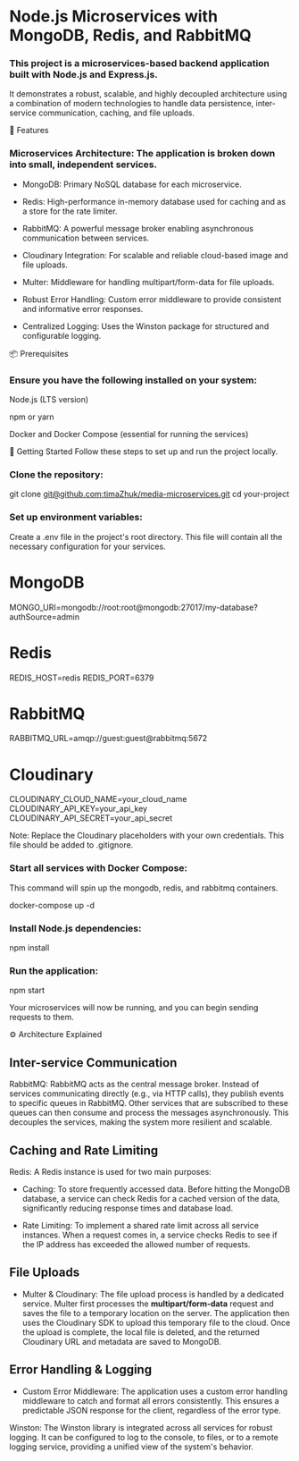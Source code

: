 # Node.js Microservices with MongoDB, Redis, and RabbitMQ
### This project is a microservices-based backend application built with Node.js and Express.js. 
It demonstrates a robust, scalable, and highly decoupled architecture using a combination of modern technologies 
to handle data persistence, inter-service communication, caching, and file uploads.

🚀 Features
### Microservices Architecture: The application is broken down into small, independent services.

* MongoDB: Primary NoSQL database for each microservice.

* Redis: High-performance in-memory database used for caching and as a store for the rate limiter.

* RabbitMQ: A powerful message broker enabling asynchronous communication between services.

* Cloudinary Integration: For scalable and reliable cloud-based image and file uploads.

* Multer: Middleware for handling multipart/form-data for file uploads.

* Robust Error Handling: Custom error middleware to provide consistent and informative error responses.

* Centralized Logging: Uses the Winston package for structured and configurable logging.

📦 Prerequisites
### Ensure you have the following installed on your system:

Node.js (LTS version)

npm or yarn

Docker and Docker Compose (essential for running the services)

🏁 Getting Started
Follow these steps to set up and run the project locally.

### Clone the repository:

git clone [git@github.com:timaZhuk/media-microservices.git](git@github.com:timaZhuk/media-microservices.git)
cd your-project

### Set up environment variables:
Create a .env file in the project's root directory. This file will contain all the necessary configuration for your services.

# MongoDB
MONGO_URI=mongodb://root:root@mongodb:27017/my-database?authSource=admin

# Redis
REDIS_HOST=redis
REDIS_PORT=6379

# RabbitMQ
RABBITMQ_URL=amqp://guest:guest@rabbitmq:5672

# Cloudinary
CLOUDINARY_CLOUD_NAME=your_cloud_name
CLOUDINARY_API_KEY=your_api_key
CLOUDINARY_API_SECRET=your_api_secret

Note: Replace the Cloudinary placeholders with your own credentials. This file should be added to .gitignore.

### Start all services with Docker Compose:
This command will spin up the mongodb, redis, and rabbitmq containers.

docker-compose up -d

### Install Node.js dependencies:

npm install

### Run the application:

npm start

Your microservices will now be running, and you can begin sending requests to them.

⚙️ Architecture Explained
## Inter-service Communication
RabbitMQ: RabbitMQ acts as the central message broker. Instead of services communicating directly (e.g., via HTTP calls),
they publish events to specific queues in RabbitMQ. 
Other services that are subscribed to these queues can then consume and process the messages asynchronously. 
This decouples the services, making the system more resilient and scalable.

## Caching and Rate Limiting
Redis: A Redis instance is used for two main purposes:

* Caching: To store frequently accessed data. Before hitting the MongoDB database, a service can check Redis for
  a cached version of the data, significantly reducing response times and database load.

* Rate Limiting: To implement a shared rate limit across all service instances. When a request comes in, a service checks
  Redis to see if the IP address has exceeded the allowed number of requests.

## File Uploads
* Multer & Cloudinary: The file upload process is handled by a dedicated service. Multer first processes the
   **multipart/form-data** request and saves the file to a temporary location on the server. The application then uses the
  Cloudinary SDK to upload this temporary file to the cloud. Once the upload is complete, the local file is deleted, and the returned
  Cloudinary URL and metadata are saved to MongoDB.

## Error Handling & Logging
* Custom Error Middleware: The application uses a custom error handling middleware to catch and format all errors consistently.
  This ensures a predictable JSON response for the client, regardless of the error type.

Winston: The Winston library is integrated across all services for robust logging. It can be configured to log to the console, to files, or to a remote logging service, providing a unified view of the system's behavior.
